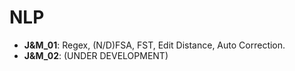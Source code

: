 # NLP

* **J&M_01**: Regex, (N/D)FSA, FST, Edit Distance, Auto Correction.
* **J&M_02**: (UNDER DEVELOPMENT)
